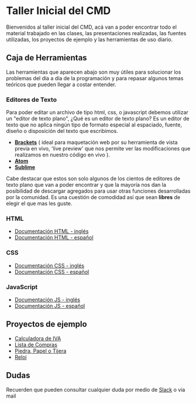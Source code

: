# Taller Inicial del CMD

Bienvenidos al taller inicial del CMD, acá van a poder encontrar todo el material trabajado en las clases, las presentaciones realizadas, las fuentes utilizadas, los proyectos de ejemplo y las herramientas de uso diario.

## Caja de Herramientas

Las herramientas que aparecen abajo son muy útiles para solucionar los problemas del día a día de la programación y para repasar algunos temas teóricos que pueden llegar a costar entender.

### Editores de Texto

Para poder editar un archivo de tipo html, css, o javascript debemos utilizar un "editor de texto plano", ¿Qué es un editor de texto plano? Es un editor de texto que no aplica ningún tipo de formato especial al espaciado, fuente, diseño o disposición del texto que escribimos.

*  [__Brackets__](http://brackets.io/) ( ideal para maquetación web por su herramienta de vista previa en vivo, 'live preview' que nos permite ver las modificaciones que realizamos en nuestro código en vivo ).
*  [__Atom__](https://atom.io/)
*  [__Sublime__](https://www.sublimetext.com/)

Cabe destacar que estos son solo algunos de los cientos de editores de texto plano que van a poder encontrar y que la mayoría nos dan la posibilidad de descargar agregados para usar otras funciones desarrolladas por la comunidad. Es una cuestión de comodidad así que sean __libres__ de elegir el que mas les guste.

### HTML
* [Documentación HTML - inglés](http://www.w3schools.com/tags/default.asp)
* [Documentación HTML - español](https://developer.mozilla.org/es/docs/Web/HTML)

### CSS
* [Documentación CSS - inglés](http://www.w3schools.com/css/default.asp)
* [Documentación CSS - español](https://developer.mozilla.org/es/docs/Web/CSS)

### JavaScript
* [Documentación JS - inglés](http://www.w3schools.com/js/default.asp)
* [Documentación JS - español](https://developer.mozilla.org/es/docs/Web/JavaScript)

## Proyectos de ejemplo

*  [Calculadora de IVA](https://github.com/PTF-CMD/Taller-Inicial/ProyectosEjemplo/Calculadora_IVA)
*  [Lista de Compras](https://github.com/PTF-CMD/Taller-Inicial/ProyectosEjemplo/Lista_de_compras)
*  [Piedra, Papel o Tijera](https://github.com/PTF-CMD/Taller-Inicial/ProyectosEjemplo/Piedra_Papel_Tijera)
*  [Reloj](https://github.com/PTF-CMD/Taller-Inicial/ProyectosEjemplo/Reloj)

## Dudas

Recuerden que pueden consultar cualquier duda por medio de [Slack](https://ptf-cmd.slack.com) o via mail
